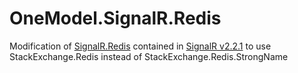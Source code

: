 # OneModel.SignalR.Redis
Modification of [SignalR.Redis](https://github.com/SignalR/SignalR/tree/2.2.1/src/Microsoft.AspNet.SignalR.Redis) contained in [SignalR v2.2.1](https://github.com/SignalR/SignalR) to use StackExchange.Redis instead of StackExchange.Redis.StrongName
